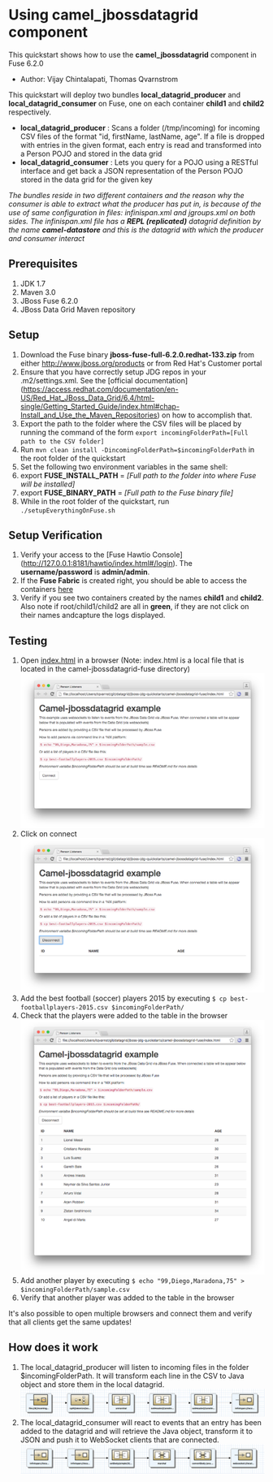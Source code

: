 Using __camel_jbossdatagrid__ component
===========================================================
This quickstart shows how to use the __camel_jbossdatagrid__ component in Fuse 6.2.0
* Author: Vijay Chintalapati, Thomas Qvarnstrom

This quickstart will deploy two bundles __local_datagrid_producer__ and __local_datagrid_consumer__ on Fuse, one on each container __child1__ and __child2__ respectively.

* __local_datagrid_producer__ : Scans a folder (/tmp/incoming) for incoming CSV files of the format "id, firstName, lastName, age". If a file is dropped with entries in the given format, each entry is read and transformed into a Person POJO and stored in the data grid
* __local_datagrid_consumer__ : Lets you query for a POJO using a RESTful interface and get back  a JSON representation of the Person POJO stored in the data grid for the given key

_The bundles reside in two different containers and the reason why the consumer is able to extract what the producer has put in, is because of the use of same configuration in files: infinispan.xml and jgroups.xml on both sides. The infinispan.xml file has a **REPL (replicated)** datagrid definition by the name **camel-datastore** and this is the datagrid with which the producer and consumer interact_

Prerequisites
-------------
1. JDK 1.7
2. Maven 3.0
3. JBoss Fuse 6.2.0
4. JBoss Data Grid Maven repository

Setup
-----
1. Download the Fuse binary __jboss-fuse-full-6.2.0.redhat-133.zip__ from either http://www.jboss.org/products or from Red Hat's Customer portal
2. Ensure that you have correctly setup JDG repos in your .m2/settings.xml. See the [official documentation] (https://access.redhat.com/documentation/en-US/Red_Hat_JBoss_Data_Grid/6.4/html-single/Getting_Started_Guide/index.html#chap-Install_and_Use_the_Maven_Repositories) on how to accomplish that.
3. Export the path to the folder where the CSV files will be placed by running the command of the form `export incomingFolderPath=[Full path to the CSV folder]`
4. Run `mvn clean install -DincomingFolderPath=$incomingFolderPath` in the root folder of the quickstart
5. Set the following two environment variables in the same shell:
  1. export __FUSE_INSTALL_PATH__ = _[Full path to the folder into where Fuse will be installed]_
  2. export __FUSE_BINARY_PATH__ = _[Full path to the Fuse binary file]_
6. While in the root folder of the quickstart, run `./setupEverythingOnFuse.sh`

Setup Verification
------------------
1. Verify your access to the [Fuse Hawtio Console] (http://127.0.0.1:8181/hawtio/index.html#/login). The __username/password__ is __admin/admin__.
2. If the __Fuse Fabric__ is created right, you should be able to access the containers [here](http://127.0.0.1:8181/hawtio/index.html#/fabric/containers)
3. Verify if you see two containers created by the names __child1__ and __child2__. Also note if root/child1/child2 are all in __green__, if they are not click on their names andcapture the logs displayed.  

Testing
-------

1. Open [index.html](./index.html) in a browser (Note: index.html is a local file that is located in the camel-jbossdatagrid-fuse directory)
   ![](images/index-html-1.png)
2. Click on connect
   ![](images/index-html-2.png)
2. Add the best football (soccer) players 2015 by executing `$ cp best-footballplayers-2015.csv $incomingFolderPath/`
3. Check that the players were added to the table in the browser
   ![](images/index-html-3.png)
4. Add another player by executing `$ echo "99,Diego,Maradona,75" > $incomingFolderPath/sample.csv`
5. Verify that another player was added to the table in the browser

It's also possible to open multiple browsers and connect them and verify that all clients get the same updates!

How does it work
----------------
1. The local\_datagrid_producer will listen to incoming files in the folder $incomingFolderPath. It will transform each line in the CSV to Java object and store them in the local datagrid.
   ![](images/camel-producer.png)
2. The local\_datagrid_consumer will react to events that an entry has been added to the datagrid and will retrieve the Java object, transform it to JSON and push it to WebSocket clients that are connected.   
   ![](images/camel-consumer.png)
